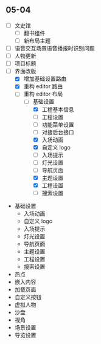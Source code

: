 ## 05-04

- [ ] 文史馆
	- [ ] 翻书组件
	- [ ] 新布局主题
- [ ] 语音交互场景语音播报时识别问题
- [ ] 人物更新
- [ ] 项目标题
- [ ] 界面改版
	- [x] 增加基础设置路由
	- [x] 重构 editor 路由
	- [ ] 重构 editor 布局
		- [ ] 基础设置
			- [x] 工程基本信息
			- [ ] 工程设置
			- [ ] 功能菜单设置
			- [ ] 对接后台接口
			- [x] 入场动画
			- [x] 自定义 logo
			- [ ] 入场提示
			- [ ] 灯光设置
			- [ ] 导航页面
			- [x] 主题设置
			- [x] 工程设置
			- [ ] 搜索设置

* 基础设置
	* 入场动画
	* 自定义 logo
	* 入场提示
	* 灯光设置
	* 导航页面
	* 主题设置
	* 工程设置
	* 搜索设置
* 热点
* 嵌入内容
* 加载页面
* 自定义按钮
* 虚拟人物
* 沙盘
* 视角
* 场景设置
* 导览设置
